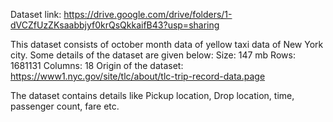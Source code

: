 Dataset link: https://drive.google.com/drive/folders/1-dVCZfUzZKsaabbjyf0krQsQkkaifB43?usp=sharing

This dataset consists of october month data of yellow taxi data of New York city.
Some details of the dataset are given below:
Size: 147 mb
Rows: 1681131
Columns: 18
Origin of the dataset: https://www1.nyc.gov/site/tlc/about/tlc-trip-record-data.page

The dataset contains details like Pickup location, Drop location, time, passenger count, fare etc.
